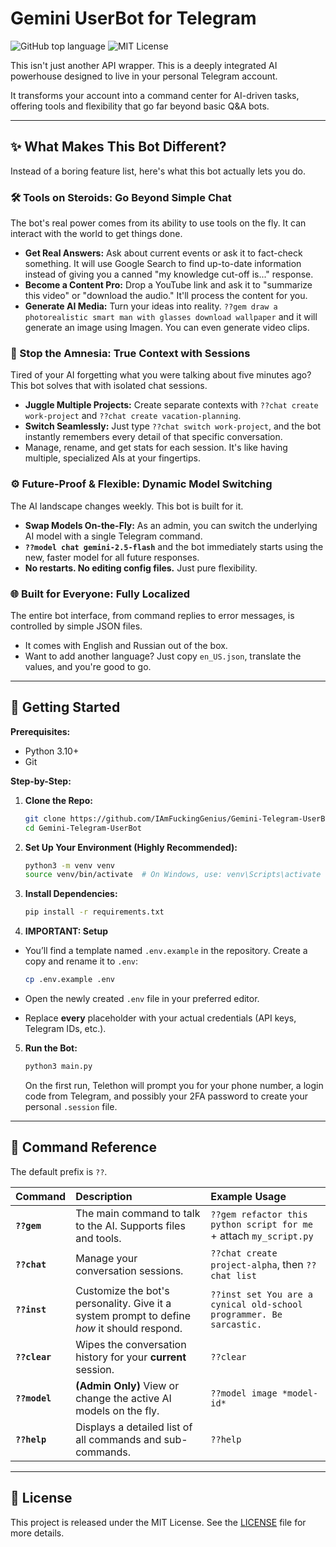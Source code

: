 # Gemini UserBot for Telegram

![GitHub top language](https://img.shields.io/github/languages/top/VotisMUV/Gemini-Telegram-UserBot?style=for-the-badge&logo=python)
![MIT License](https://img.shields.io/github/license/VotisMUV/Gemini-Telegram-UserBot?style=for-the-badge)

This isn't just another API wrapper. This is a deeply integrated AI powerhouse designed to live in your personal Telegram account.

It transforms your account into a command center for AI-driven tasks, offering tools and flexibility that go far beyond basic Q&A bots.

---

## ✨ What Makes This Bot Different?

Instead of a boring feature list, here's what this bot actually lets you do.

### 🛠️ Tools on Steroids: Go Beyond Simple Chat
The bot's real power comes from its ability to use tools on the fly. It can interact with the world to get things done.
- **Get Real Answers:** Ask about current events or ask it to fact-check something. It will use Google Search to find up-to-date information instead of giving you a canned "my knowledge cut-off is..." response.
- **Become a Content Pro:** Drop a YouTube link and ask it to "summarize this video" or "download the audio." It'll process the content for you.
- **Generate AI Media:** Turn your ideas into reality. `??gem draw a photorealistic smart man with glasses download wallpaper` and it will generate an image using Imagen. You can even generate video clips.

### 🧠 Stop the Amnesia: True Context with Sessions
Tired of your AI forgetting what you were talking about five minutes ago? This bot solves that with isolated chat sessions.
- **Juggle Multiple Projects:** Create separate contexts with `??chat create work-project` and `??chat create vacation-planning`.
- **Switch Seamlessly:** Just type `??chat switch work-project`, and the bot instantly remembers every detail of that specific conversation.
- Manage, rename, and get stats for each session. It's like having multiple, specialized AIs at your fingertips.

### ⚙️ Future-Proof & Flexible: Dynamic Model Switching
The AI landscape changes weekly. This bot is built for it.
- **Swap Models On-the-Fly:** As an admin, you can switch the underlying AI model with a single Telegram command.
- **`??model chat gemini-2.5-flash`** and the bot immediately starts using the new, faster model for all future responses.
- **No restarts. No editing config files.** Just pure flexibility.

### 🌐 Built for Everyone: Fully Localized
The entire bot interface, from command replies to error messages, is controlled by simple JSON files.
- It comes with English and Russian out of the box.
- Want to add another language? Just copy `en_US.json`, translate the values, and you're good to go.

---

## 🚀 Getting Started

**Prerequisites:**
- Python 3.10+
- Git

**Step-by-Step:**

1.  **Clone the Repo:**
    ```bash
    git clone https://github.com/IAmFuckingGenius/Gemini-Telegram-UserBot.git
    cd Gemini-Telegram-UserBot
    ```

2.  **Set Up Your Environment (Highly Recommended):**
    ```bash
    python3 -m venv venv
    source venv/bin/activate  # On Windows, use: venv\Scripts\activate
    ```

3.  **Install Dependencies:**
    ```bash
    pip install -r requirements.txt
    ```

4.  **IMPORTANT: Setup**

* You’ll find a template named `.env.example` in the repository. Create a copy and rename it to `.env`:

  ```bash
  cp .env.example .env
  ```
* Open the newly created `.env` file in your preferred editor.
* Replace **every** placeholder with your actual credentials (API keys, Telegram IDs, etc.).

5.  **Run the Bot:**
    ```bash
    python3 main.py
    ```
    On the first run, Telethon will prompt you for your phone number, a login code from Telegram, and possibly your 2FA password to create your personal `.session` file.

---

## 📖 Command Reference

The default prefix is `??`.

| Command | Description | Example Usage |
| :--- | :--- | :--- |
| **`??gem`** | The main command to talk to the AI. Supports files and tools. | `??gem refactor this python script for me` + attach `my_script.py` |
| **`??chat`** | Manage your conversation sessions. | `??chat create project-alpha`, then `??chat list` |
| **`??inst`** | Customize the bot's personality. Give it a system prompt to define *how* it should respond. | `??inst set You are a cynical old-school programmer. Be sarcastic.` |
| **`??clear`** | Wipes the conversation history for your **current** session. | `??clear` |
| **`??model`** | **(Admin Only)** View or change the active AI models on the fly. | `??model image *model-id*` |
| **`??help`** | Displays a detailed list of all commands and sub-commands. | `??help` |


---

## 📜 License

This project is released under the MIT License. See the [LICENSE](LICENSE) file for more details.
